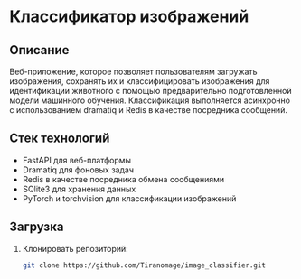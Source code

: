 # Классификатор изображений

## Описание

Веб-приложение, которое позволяет пользователям загружать изображения, сохранять их  и классифицировать изображения для идентификации животного с помощью предварительно подготовленной модели машинного обучения. Классификация выполняется асинхронно с использованием dramatiq и Redis в качестве посредника сообщений.

## Стек технологий

- FastAPI для веб-платформы
- Dramatiq для фоновых задач
- Redis в качестве посредника обмена сообщениями
- SQlite3 для хранения данных
- PyTorch и torchvision для классификации изображений

## Загрузка

1. Клонировать репозиторий:

   ```bash
   git clone https://github.com/Tiranomage/image_classifier.git
